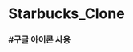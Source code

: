 # Starbucks_Clone

### #구글 아이콘 사용
<link rel="stylesheet" href="https://fonts.googleapis.com/icon?family=Material+Icons">
